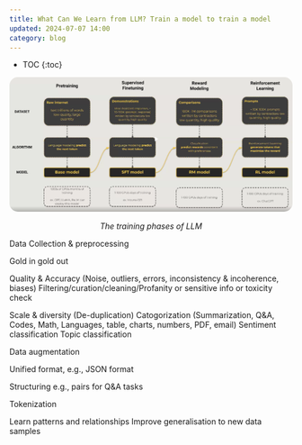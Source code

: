 ```yaml
---
title: What Can We Learn from LLM? Train a model to train a model
updated: 2024-07-07 14:00
category: blog
---
```


* TOC
{:toc}

<p align="center">
<img src="/images/LLM-Data/LLM-stages.png" alt="LLM-stages" style="border-radius:15px; width: 800px;"/>
</p>
<p align="center">
<span class="footer"> <i> The training phases of LLM </i></span>
</p>



Data Collection & preprocessing

Gold in gold out


Quality & Accuracy (Noise, outliers, errors, inconsistency & incoherence, biases)
Filtering/curation/cleaning/Profanity or sensitive info or toxicity check

Scale & diversity (De-duplication)
Catogorization (Summarization, Q&A, Codes, Math, Languages, table, charts, numbers, PDF, email)
Sentiment classification
Topic classification

Data augmentation

Unified format, e.g., JSON format

Structuring e.g., pairs for Q&A tasks

Tokenization

Learn patterns and relationships
Improve generalisation to new data samples



